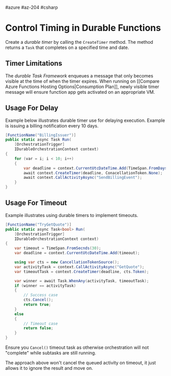 #azure #az-204 #csharp 

# Control Timing in Durable Functions
Create a *durable timer* by calling the `CreateTimer` method.
The method returns a `Task` that completes on a specified time and date.

## Timer Limitations
The *durable Task Framework* enqueues a message that only becomes visible at the time of when the timer expires.
When running on [[Compare Azure Functions Hosting Options|Consumption Plan]], newly visible timer message will ensure function app gets activated on an appropriate VM.

## Usage For Delay
Example below illustrates durable timer use for delaying execution.
Example is issuing a billing notification every 10 days.
```cs
[FunctionName("BillingIssuer")]
public static async Task Run(
	[OrchestrationTrigger]
	IDurableOrchestrationContext context)
{
	for (var = i; i < 10; i++)
	{
		var deadline = context.CurrentUtcDateTime.Add(TimeSpan.FromDays(1));
		await context.CreateTimer(deadline, ConacellationToken.None);
		await context.CallActivityAsync("SendBillingEvent");
	}
}
```

## Usage For Timeout
Example illustrates using durable timers to implement timeouts.
```cs
[FunctionName("TryGetQuote")]
public static async Task<bool> Run(
	[OrchestrationTrigger]
	IDurableOrchestrationContext context)
{
	var timeout = TimeSpan.FromSecnds(30);
	var deadline = context.CurrentUtcDateTime.Add(timeout);

	using var cts = new CancellationTokenSource();
	var activityTask = context.CallActivityAsync("GetQuote");
	var timeoutTask = context.CreateTimer(deadline, cts.Token);

	var winner = await Task.WhenAny(activityTask, timeoutTask);
	if (winner == activityTask)
	{
		// Success case
		cts.Cancel();
		return true;
	}
	else
	{
		// Timeout case
		return false;
	}
}
```

Ensure you `Cancel()` timeout task as otherwise orchestration will not "complete" while subtasks are still running.

The approach above won't cancel the queued activity on timeout, it just allows it to ignore the result and move on.
